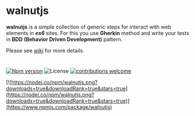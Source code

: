 # walnutjs

**walnutjs** is a simple collection of generic steps for interact with web elements in _**es6**_ sites.
For this you use **Gherkin** method and write your tests in **BDD (Behavior Driven Development)** pattern.

Please see [wiki](https://github.com/sednemm/walnutjs/wiki) for more details.

# 

[![Npm version](https://img.shields.io/npm/v/walnutjs.svg?style=flat-square)](https://www.npmjs.com/package/walnutjs)
![License](https://img.shields.io/npm/l/walnutjs.svg?style=flat-square)
[![contributions welcome](https://img.shields.io/badge/contributions-welcome-brightgreen.svg?style=flat)](https://github.com/dwyl/esta/issues)


[![https://nodei.co/npm/walnutjs.png?downloads=true&downloadRank=true&stars=true](https://nodei.co/npm/walnutjs.png?downloads=true&downloadRank=true&stars=true)](https://www.npmjs.com/package/walnutjs)
